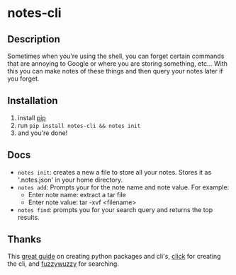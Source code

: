 # notes-cli

## Description
Sometimes when you're using the shell, you can forget certain commands that are annoying to Google or where you are storing something, etc... 
With this you can make notes of these things and then query your notes later if you forget.

## Installation
1. install [pip](https://pip.pypa.io/en/stable/installing/)
2. run `pip install notes-cli && notes init`
4. and you're done!

## Docs
* `notes init`: creates a new a file to store all your notes. Stores it as '.notes.json' in your home directory.
* `notes add`: Prompts your for the note name and note value. For example:
    * Enter note name: extract a tar file
    * Enter note value: tar -xvf <filename\>
* `notes find`: prompts you for your search query and returns the top results.

## Thanks
This [great guide](https://python-packaging.readthedocs.io/en/latest/) on creating python packages and cli's, [click](http://click.pocoo.org/5/) for creating the cli, and [fuzzywuzzy](https://github.com/seatgeek/fuzzywuzzy) for searching.